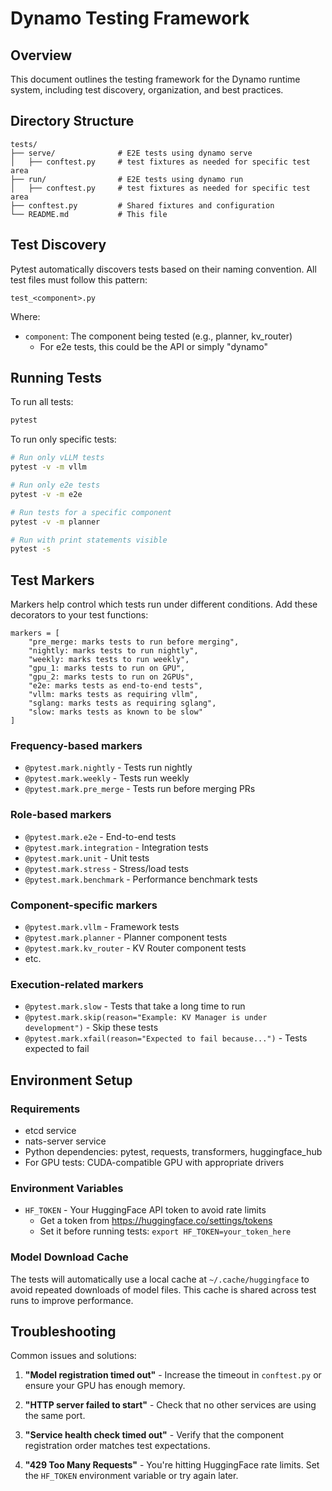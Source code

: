 # Dynamo Testing Framework

## Overview

This document outlines the testing framework for the Dynamo runtime system, including test discovery, organization, and best practices.

## Directory Structure

```
tests/
├── serve/              # E2E tests using dynamo serve
│   ├── conftest.py     # test fixtures as needed for specific test area
├── run/                # E2E tests using dynamo run
│   ├── conftest.py     # test fixtures as needed for specific test area
├── conftest.py         # Shared fixtures and configuration
└── README.md           # This file
```

## Test Discovery

Pytest automatically discovers tests based on their naming convention. All test files must follow this pattern:

```
test_<component>.py
```

Where:
- `component`: The component being tested (e.g., planner, kv_router)
  - For e2e tests, this could be the API or simply "dynamo"

## Running Tests

To run all tests:
```bash
pytest
```

To run only specific tests:
```bash
# Run only vLLM tests
pytest -v -m vllm

# Run only e2e tests
pytest -v -m e2e

# Run tests for a specific component
pytest -v -m planner

# Run with print statements visible
pytest -s
```

## Test Markers

Markers help control which tests run under different conditions. Add these decorators to your test functions:

```
markers = [
    "pre_merge: marks tests to run before merging",
    "nightly: marks tests to run nightly",
    "weekly: marks tests to run weekly",
    "gpu_1: marks tests to run on GPU",
    "gpu_2: marks tests to run on 2GPUs",
    "e2e: marks tests as end-to-end tests",
    "vllm: marks tests as requiring vllm",
    "sglang: marks tests as requiring sglang",
    "slow: marks tests as known to be slow"
]
```

### Frequency-based markers
- `@pytest.mark.nightly` - Tests run nightly
- `@pytest.mark.weekly` - Tests run weekly
- `@pytest.mark.pre_merge` - Tests run before merging PRs

### Role-based markers
- `@pytest.mark.e2e` - End-to-end tests
- `@pytest.mark.integration` - Integration tests
- `@pytest.mark.unit` - Unit tests
- `@pytest.mark.stress` - Stress/load tests
- `@pytest.mark.benchmark` - Performance benchmark tests

### Component-specific markers
- `@pytest.mark.vllm` - Framework tests
- `@pytest.mark.planner` - Planner component tests
- `@pytest.mark.kv_router` - KV Router component tests
- etc.

### Execution-related markers
- `@pytest.mark.slow` - Tests that take a long time to run
- `@pytest.mark.skip(reason="Example: KV Manager is under development")` - Skip these tests
- `@pytest.mark.xfail(reason="Expected to fail because...")` - Tests expected to fail

## Environment Setup

### Requirements
- etcd service
- nats-server service
- Python dependencies: pytest, requests, transformers, huggingface_hub
- For GPU tests: CUDA-compatible GPU with appropriate drivers

### Environment Variables
- `HF_TOKEN` - Your HuggingFace API token to avoid rate limits
  - Get a token from https://huggingface.co/settings/tokens
  - Set it before running tests: `export HF_TOKEN=your_token_here`

### Model Download Cache

The tests will automatically use a local cache at `~/.cache/huggingface` to avoid
repeated downloads of model files. This cache is shared across test runs to improve performance.

## Troubleshooting

Common issues and solutions:

1. **"Model registration timed out"** - Increase the timeout in `conftest.py` or ensure your GPU has enough memory.

2. **"HTTP server failed to start"** - Check that no other services are using the same port.

3. **"Service health check timed out"** - Verify that the component registration order matches test expectations.

4. **"429 Too Many Requests"** - You're hitting HuggingFace rate limits. Set the `HF_TOKEN` environment variable or try again later.
